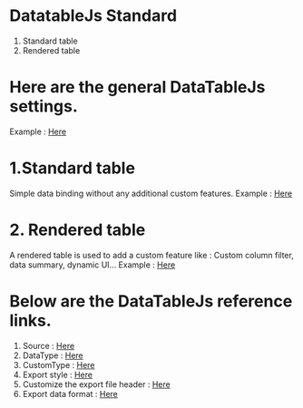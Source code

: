 # DatatableJs Standard

 1. Standard table
 2. Rendered table

# Here are the general DataTableJs settings.
 Example : <a href="https://github.com/ashishgundecha/Standard-Operating-Procedure/blob/main/DataTables/datatable-generic-settings.js">Here</a>

# 1.Standard table
 Simple data binding without any additional custom features.
 Example : <a href="https://github.com/ashishgundecha/Standard-Operating-Procedure/tree/main/DataTables/StandardTable">Here</a>
 
# 2. Rendered table
 A rendered table is used to add a custom feature like : Custom column filter, data summary, dynamic UI...
 Example : <a href="https://github.com/ashishgundecha/Standard-Operating-Procedure/tree/main/DataTables/RenderedTable">Here</a>
 
 # Below are the DataTableJs reference links.
 1. Source : <a href="https://datatables.net/">Here</a>
 2. DataType : <a href="https://datatables.net/reference/option/columns.type">Here</a>
 3. CustomType : <a href="https://datatables.net/forums/discussion/23281/create-custom-type">Here</a>
 4. Export style : <a href="https://github.com/pjjonesnz/datatables-buttons-excel-styles">Here</a>
 5. Customize the export file header : <a href="https://datatables.net/forums/discussion/39257/excel-output-possible-to-add-message-header-using-customize-option">Here</a>
 6. Export data format : <a href="https://stackoverflow.com/questions/47675528/datatables-export-to-excel-and-format-a-numeric-column-as-currency/48571827#48571827">Here</a>
 
